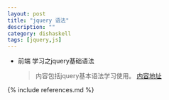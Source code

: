 ```yaml
---
layout: post
title: "jquery 语法"
description: ""
category: dishaskell
tags: [jquery,js]
---
```


* 前端 学习之jquery基础语法 

  >内容包括jquery基本语法学习使用。
  [内容地址](http://hongmomanu.github.io/assets/html/js3.htm)






{% include references.md %}
